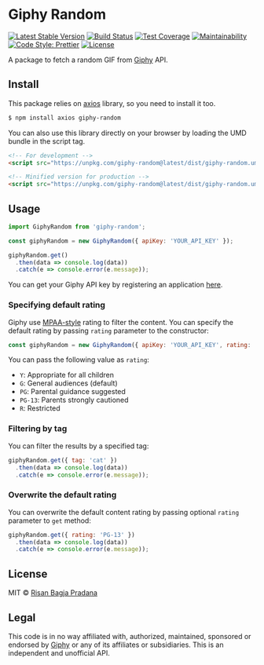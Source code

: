 # Giphy Random

[![Latest Stable Version](https://img.shields.io/npm/v/giphy-random.svg?style=flat-square)](https://www.npmjs.com/package/giphy-random)
[![Build Status](https://img.shields.io/travis/risan/giphy-random.svg?style=flat-square)](https://travis-ci.org/risan/giphy-random)
[![Test Coverage](https://img.shields.io/codeclimate/c/risan/giphy-random.svg?style=flat-square)](https://codeclimate.com/github/risan/giphy-random/test_coverage)
[![Maintainability](https://img.shields.io/codeclimate/maintainability/risan/giphy-random.svg?style=flat-square)](https://codeclimate.com/github/risan/giphy-random/maintainability)
[![Code Style: Prettier](https://img.shields.io/badge/code_style-prettier-ff69b4.svg?style=flat-square)](https://github.com/risan/giphy-random)
[![License](https://img.shields.io/npm/l/giphy-random.svg?style=flat-square)](https://www.npmjs.com/package/giphy-random)

A package to fetch a random GIF from [Giphy](https://giphy.com) API.

## Install

This package relies on [axios](https://github.com/axios/axios) library, so you need to install it too.

```bash
$ npm install axios giphy-random
```

You can also use this library directly on your browser by loading the UMD bundle in the script tag.

```html
<!-- For development -->
<script src="https://unpkg.com/giphy-random@latest/dist/giphy-random.umd.js"></script>

<!-- Minified version for production -->
<script src="https://unpkg.com/giphy-random@latest/dist/giphy-random.umd.min.js"></script>
```

## Usage

```js
import GiphyRandom from 'giphy-random';

const giphyRandom = new GiphyRandom({ apiKey: 'YOUR_API_KEY' });

giphyRandom.get()
  .then(data => console.log(data))
  .catch(e => console.error(e.message));
```

You can get your Giphy API key by registering an application [here](https://developers.giphy.com/dashboard/?create=true).

### Specifying default rating

Giphy use [MPAA-style](https://www.mpaa.org/wp-content/uploads/2013/11/film_ratings1.jpg) rating to filter the content. You can specify the default rating by passing `rating` parameter to the constructor:

```js
const giphyRandom = new GiphyRandom({ apiKey: 'YOUR_API_KEY', rating: 'PG' });
```

You can pass the following value as `rating`:
* `Y`: Appropriate for all children
* `G`: General audiences (default)
* `PG`: Parental guidance suggested
* `PG-13`: Parents strongly cautioned
* `R`: Restricted

### Filtering by tag

You can filter the results by a specified tag:

```js
giphyRandom.get({ tag: 'cat' })
  .then(data => console.log(data))
  .catch(e => console.error(e.message));
```

### Overwrite the default rating

You can overwrite the default content rating by passing optional `rating` parameter to `get` method:

```js
giphyRandom.get({ rating: 'PG-13' })
  .then(data => console.log(data))
  .catch(e => console.error(e.message));
```

## License

MIT © [Risan Bagja Pradana](https://risan.io)

## Legal

This code is in no way affiliated with, authorized, maintained, sponsored or endorsed by [Giphy](https://giphy.com) or any of its affiliates or subsidiaries. This is an independent and unofficial API.
